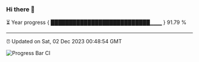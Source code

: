 ### Hi there 👋

⏳ Year progress { ███████████████████████████▁▁▁ } 91.79 %

---

⏰ Updated on Sat, 02 Dec 2023 00:48:54 GMT

![Progress Bar CI](https://github.com/liununu/liununu/workflows/Progress%20Bar%20CI/badge.svg)
